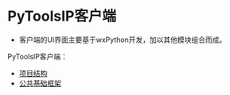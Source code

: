 # PyToolsIP客户端
  * 客户端的UI界面主要基于wxPython开发，加以其他模块组合而成。
  
PyToolsIP客户端：  
  * [项目结构](Project_Structure.md)
  * [公共基础框架](common/README.md)